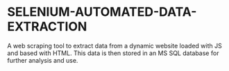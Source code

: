 # SELENIUM-AUTOMATED-DATA-EXTRACTION
A web scraping tool to extract data from a dynamic website loaded with JS and based with HTML. This data is then stored in an MS SQL database for further analysis and use. 
